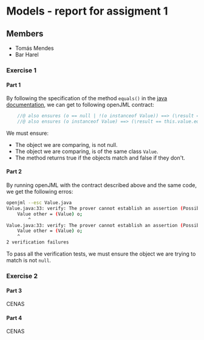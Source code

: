 # Models - report for assigment 1

## Members

- Tomás Mendes
- Bar Harel

### Exercise 1

#### Part 1

By following the specification of the method `equals()` in the [java documentation](https://docs.oracle.com/en/java/javase/19/docs/api/java.base/java/lang/Object.html#equals(java.lang.Object)), we can get to following openJML contract:

```java
    //@ also ensures (o == null | !(o instanceof Value)) ==> (\result == false);
    //@ also ensures (o instanceof Value) ==> (\result == this.value.equals(((Value) o).value));
```

We must ensure:

- The object we are comparing, is not null.
- The object we are comparing, is of the same class `Value`.
- The method returns true if the objects match and false if they don't.

#### Part 2

By running openJML with the contract described above and the same code, we get the following erros:

```bash
openjml --esc Value.java
Value.java:33: verify: The prover cannot establish an assertion (PossiblyBadCast) in method equals: a java.lang.Object cannot be proved to be a Value
    Value other = (Value) o;
        ^
Value.java:33: verify: The prover cannot establish an assertion (PossiblyNullInitialization) in method equals: other
    Value other = (Value) o;
    ^
2 verification failures
```

To pass all the verification tests, we must ensure the object we are trying to match is not `null`.

### Exercise 2

#### Part 3

CENAS

#### Part 4

CENAS
